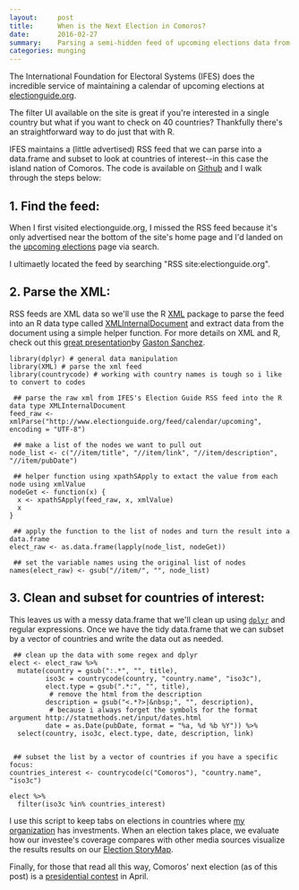 ```yaml
---
layout:     post
title:      When is the Next Election in Comoros? 
date:       2016-02-27
summary:    Parsing a semi-hidden feed of upcoming elections data from the International Foundation for Electoral Systems (IFES)
categories: munging
---
```


The International Foundation for Electoral Systems (IFES) does the
incredible service of maintaining a calendar of upcoming elections at <a href="http://www.electionguide.org/" target="_blank">
electionguide.org</a>.

The filter UI available on the site is great if you're interested in a single country but what if you want to check on 40 countries? Thankfully there's an straightforward way to do just that with R.

IFES maintains a (little advertised) RSS feed that we can parse into a data.frame and subset to look at countries of interest--in this case the island nation of Comoros. The code is available on <a href="https://github.com/etachov/election-feedr" target="_blank">Github</a> and I walk through the steps below:


**1. Find the feed:**
-----------------------

When I first visited electionguide.org, I missed the RSS feed because it's only advertised near the bottom of the site's home page and I'd landed on the <a href="http://www.electionguide.org/elections/upcoming/" target="_blank">upcoming elections</a> page via search.

I ultimaetly located the feed by searching "RSS site:electionguide.org".


**2. Parse the XML:**
----------------------

RSS feeds are XML data so we'll use the R <a href = "https://cran.r-project.org/web/packages/XML/XML.pdf" target = "_blank">XML</a> package to parse the feed into an R data type called <a href = "http://www.inside-r.org/node/84916" target = "_blank">XMLInternalDocument</a> and extract data from the document using a simple helper function. For more details on XML and R, check out this <a href="http://gastonsanchez.com/stat133/slides/33-parsing-xml/33-parsing-xml.pdf" target="_blank">great presentation</a>by <a href="http://gastonsanchez.com/" target="_blank">Gaston Sanchez</a>.

    library(dplyr) # general data manipulation
    library(XML) # parse the xml feed
    library(countrycode) # working with country names is tough so i like to convert to codes

     ## parse the raw xml from IFES's Election Guide RSS feed into the R data type XMLInternalDocument
    feed_raw <- xmlParse("http://www.electionguide.org/feed/calendar/upcoming", encoding = "UTF-8")

     ## make a list of the nodes we want to pull out
    node_list <- c("//item/title", "//item/link", "//item/description", "//item/pubDate")

     ## helper function using xpathSApply to extact the value from each node using xmlValue
    nodeGet <- function(x) {
      x <- xpathSApply(feed_raw, x, xmlValue)
      x
    }

     ## apply the function to the list of nodes and turn the result into a data.frame
    elect_raw <- as.data.frame(lapply(node_list, nodeGet)) 

     ## set the variable names using the original list of nodes
    names(elect_raw) <- gsub("//item/", "", node_list)

**3. Clean and subset for countries of interest:**
----------------------------------------------------

This leaves us with a messy data.frame that we'll clean up using <code>[dplyr](https://cran.rstudio.com/web/packages/dplyr/vignettes/introduction.html)</code> and regular expressions. Once we have the tidy data.frame that we can subset by a vector of countries and write the data out as needed. 

     ## clean up the data with some regex and dplyr
    elect <- elect_raw %>%
      mutate(country = gsub(":.*", "", title),
             iso3c = countrycode(country, "country.name", "iso3c"),
             elect.type = gsub(".*:", "", title),
              # remove the html from the description
             description = gsub("<.*?>|&nbsp;", "", description),
              # because i always forget the symbols for the format argument http://statmethods.net/input/dates.html
             date = as.Date(pubDate, format = "%a, %d %b %Y")) %>%
      select(country, iso3c, elect.type, date, description, link)


     ## subset the list by a vector of countries if you have a specific focus: 
    countries_interest <- countrycode(c("Comoros"), "country.name", "iso3c")

    elect %>%
      filter(iso3c %in% countries_interest)

I use this script to keep tabs on elections in countries where <a href = "http://www.mdif.org" target = "_blank">my organization</a> has investments. When an election takes place, we evaluate how our investee's coverage compares with other media sources visualize the results results on our <a href = "http://www.mdif.org/client-election-coverage/" target = "_blank">Election StoryMap</a>.

Finally, for those that read all this way, Comoros' next election (as of this post) is a <a href="https://en.wikipedia.org/wiki/Comorian_presidential_election,_2016" target="_blank">presidential contest</a> in April.

